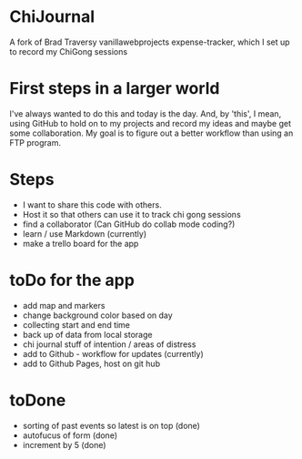 # ChiJournal
A fork of Brad Traversy vanillawebprojects expense-tracker, which I set up to record my ChiGong sessions

# First steps in a larger world
I've always wanted to do this and today is the day.  And, by 'this', I mean, using GitHub to hold on to my projects and record my ideas and maybe get some collaboration.  My goal is to figure out a better workflow than using an FTP program.  

# Steps
- I want to share this code with others.  
- Host it so that others can use it to track chi gong sessions
- find a collaborator (Can GitHub do collab mode coding?)
- learn / use Markdown (currently)
- make a trello board for the app

# toDo for the app

- add map and markers
- change background color based on day
- collecting start and end time
- back up of data from local storage
- chi journal stuff of intention / areas of distress
- add to Github - workflow for updates (currently)
- add to Github Pages, host on git hub



# toDone 
- sorting of past events so latest is on top (done)
- autofucus of form (done)
- increment by 5 (done)



